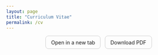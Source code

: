 ```yaml
---
layout: page
title: "Curriculum Vitae"
permalink: /cv
---
```


<link rel="stylesheet" href="/assets/css/override.css">

<div class="pdf-fullbleed">
  <object 
    data="/assets/files/cv.pdf"
    type="application/pdf"
    width="100%"
    height="1000px">
  </object>
</div>



<!-- Pulsanti rapidi -->
<p style="text-align:center; margin: 0 0 1rem;">
  <a href="/assets/files/AlbertoNasi_CV.pdf" target="_blank" rel="noopener" 
     style="display:inline-block; padding:0.6em 1em; border-radius:8px; text-decoration:none; border:1px solid #ccc;">
    Open in a new tab
  </a>
  &nbsp;
  <a href="/assets/files/AlbertoNasi_CV.pdf" download 
     style="display:inline-block; padding:0.6em 1em; border-radius:8px; text-decoration:none; border:1px solid #ccc;">
    Download PDF
  </a>
</p>

<br>
<br>

<div class="fullbleed-banner"></div>
